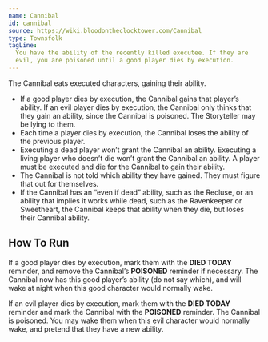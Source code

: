 ```yaml
---
name: Cannibal
id: cannibal
source: https://wiki.bloodontheclocktower.com/Cannibal
type: Townsfolk
tagLine:
  You have the ability of the recently killed executee. If they are
  evil, you are poisoned until a good player dies by execution.
---
```


The Cannibal eats executed characters, gaining their ability.

- If a good player dies by execution, the Cannibal gains that player’s
  ability. If an evil player dies by execution, the Cannibal only thinks
  that they gain an ability, since the Cannibal is poisoned. The
  Storyteller may be lying to them.
- Each time a player dies by execution, the Cannibal loses the ability
  of the previous player.
- Executing a dead player won’t grant the Cannibal an ability. Executing
  a living player who doesn’t die won’t grant the Cannibal an ability. A
  player must be executed and die for the Cannibal to gain their
  ability.
- The Cannibal is not told which ability they have gained. They must
  figure that out for themselves.
- If the Cannibal has an “even if dead” ability, such as the Recluse, or
  an ability that implies it works while dead, such as the Ravenkeeper
  or Sweetheart, the Cannibal keeps that ability when they die, but
  loses their Cannibal ability.

## How To Run

If a good player dies by execution, mark them with the **DIED TODAY**
reminder, and remove the Cannibal’s **POISONED** reminder if necessary.
The Cannibal now has this good player’s ability (do not say which), and
will wake at night when this good character would normally wake.

If an evil player dies by execution, mark them with the **DIED TODAY**
reminder and mark the Cannibal with the **POISONED** reminder. The
Cannibal is poisoned. You may wake them when this evil character would
normally wake, and pretend that they have a new ability.
